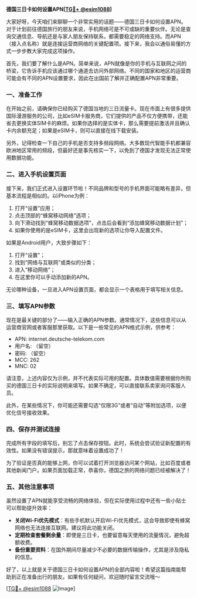 **德国三日卡如何设置APN[[TG💪+ @esim1088](https://t.me/s/esim1088)]**

大家好呀，今天咱们来聊聊一个非常实用的话题——德国三日卡如何设置APN。对于计划前往德国旅行的朋友来说，手机网络可是不可或缺的重要伙伴。无论是查询交通信息、导航还是与家人朋友保持联系，都需要稳定的网络支持。而APN（接入点名称）就是连接运营商网络的关键配置项。接下来，我会以通俗易懂的方式一步步教大家完成这项操作。

首先，我们要了解什么是APN。简单来说，APN就像是你的手机与互联网之间的桥梁，它告诉手机应该通过哪个通道去访问外部网络。不同的国家和地区的运营商可能会有不同的APN设置要求，因此在出国前了解并正确配置APN非常重要。

### **一、准备工作**

在开始之前，请确保你已经购买了德国当地的三日流量卡。现在市面上有很多提供国际漫游服务的公司，比如eSIM卡服务商，它们提供的产品不仅方便携带，还能省去更换实体SIM卡的麻烦。如果你选择的是实体卡，那么需要提前激活并且确认卡内余额充足；如果是eSIM卡，则可以直接在线下载安装。

另外，记得检查一下自己的手机是否支持多频段网络。大多数现代智能手机都兼容欧洲地区常用的频段，但最好还是事先核实一下，以免到了德国才发现无法正常使用数据功能。

### **二、进入手机设置页面**

接下来，我们正式进入设置环节啦！不同品牌和型号的手机界面可能略有差异，但基本流程是相似的。以iPhone为例：

1. 打开“设置”应用；
2. 点击顶部的“蜂窝移动网络”选项；
3. 向下滑动找到“蜂窝移动数据选项”，点击后会看到“添加蜂窝移动数据计划”；
4. 如果你使用的是eSIM卡，这里会出现新的选项让你导入配置文件。

如果是Android用户，大致步骤如下：
1. 打开“设置”；
2. 找到“网络与互联网”或类似的分类；
3. 进入“移动网络”；
4. 在这里你可以手动添加新的APN。

无论哪种设备，一旦进入APN设置页面，都会显示一个表格用于填写相关信息。

### **三、填写APN参数**

现在是最关键的部分了——输入正确的APN参数。通常情况下，这些信息可以从运营商官网或者客服那里获取。以下是一些常见的APN格式示例，供参考：

- APN: internet.deutsche-telekom.com
- 用户名: （留空）
- 密码: （留空）
- MCC: 262
- MNC: 02

请注意，上述内容仅为示例，并不代表实际可用的配置。具体数值需要根据你所购买的德国三日卡的实际说明来填写。如果不确定，可以直接联系卖家询问客服人员。

此外，在某些情况下，你可能还需要勾选“仅限3G”或者“自动”等附加选项，以便优化信号接收效果。

### **四、保存并测试连接**

完成所有字段的填写后，别忘了点击保存按钮。此时，系统会尝试验证新配置的有效性。如果没有错误提示，那就意味着设置成功了！

为了验证是否真的能够上网，你可以试着打开浏览器访问某个网站，比如百度或者其他新闻门户。如果页面加载正常，恭喜你，德国之旅的网络问题已经被解决了！

### **五、其他注意事项**

虽然设置了APN就能享受流畅的网络体验，但在实际使用过程中还有一些小贴士可以帮助提升效率：

- **关闭Wi-Fi优先模式**：有些手机默认开启Wi-Fi优先模式，这会导致即使有蜂窝网络也无法连接互联网。建议将此功能关闭。
- **定期检查套餐剩余量**：即使是三日卡，也要留意每天使用的流量情况，避免超额收费。
- **备份重要资料**：在国外期间尽量减少不必要的数据传输操作，尤其是涉及隐私的信息。

好了，以上就是关于德国三日卡如何设置APN的全部内容啦！希望这篇指南能帮助到正在准备出行的朋友。如果有任何疑问，欢迎随时留言交流哦～

[[TG💪+ @esim1088](https://t.me/s/esim1088) ![Image](https://i.postimg.cc/4NQfJmqS/Snipaste-2025-05-13-00-14-12.png)]
